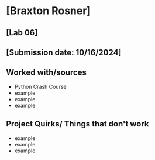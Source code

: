 # [Braxton Rosner]
## [Lab 06]
## [Submission date: 10/16/2024]
## Worked with/sources 
* Python Crash Course
* example
* example
* example
## Project Quirks/ Things that don't work
* example
* example
* example
